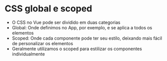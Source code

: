 # CSS global e scoped

- O CSS no Vue pode ser dividido em duas categorias
- Global: Onde definimos no App, por exemplo, e se aplica a todos os elementos
- Scoped: Onde cada componente pode ter seu estilo, deixando mais fácil de personalizar os elementos
- Geralmente utilizamos o scoped para estilizar os componentes individualmente